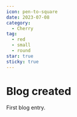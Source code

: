 ```yaml
---
icon: pen-to-square
date: 2023-07-08
category:
  - Cherry
tag:
  - red
  - small
  - round
star: true
sticky: true
---
```


# Blog created

First blog entry.
